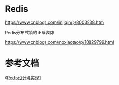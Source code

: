 # Redis



https://www.cnblogs.com/linjiqin/p/8003838.html





Redis分布式锁的正确姿势

https://www.cnblogs.com/moxiaotao/p/10829799.html





# 参考文档

《[Redis设计与实现](http://redisbook.com/)》

